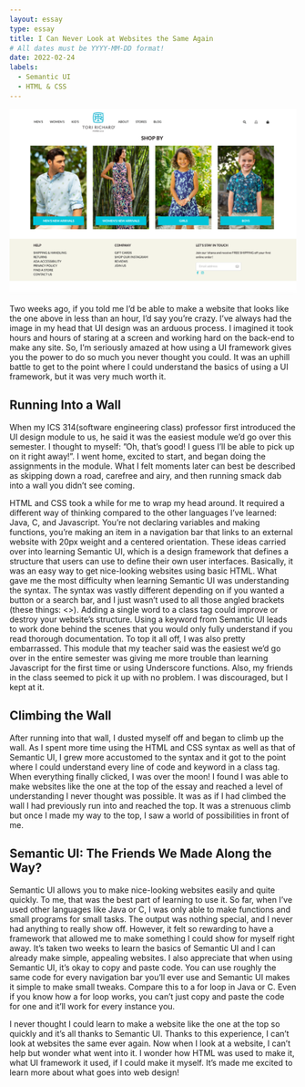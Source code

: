 ```yaml
---
layout: essay
type: essay
title: I Can Never Look at Websites the Same Again
# All dates must be YYYY-MM-DD format!
date: 2022-02-24
labels:
  - Semantic UI  
  - HTML & CSS
---
```


<img class="ui big centered rounded image" src="../images/tori-richards.png">

Two weeks ago, if you told me I’d be able to make a website that looks like the one above in less than an hour, I’d say you’re crazy. I’ve always had the image in my head that UI design was an arduous process. I imagined it took hours and hours of staring at a screen and working hard on the back-end to make any site. So, I’m seriously amazed at how using a UI framework gives you the power to do so much you never thought you could. It was an uphill battle to get to the point where I could understand the basics of using a UI framework, but it was very much worth it. 

## Running Into a Wall
When my ICS 314(software engineering class) professor first introduced the UI design module to us, he said it was the easiest module we’d go over this semester. I thought to myself: ”Oh, that’s good! I guess I’ll be able to pick up on it right away!”. I went home, excited to start, and began doing the assignments in the module. What I felt moments later can best be described as skipping down a road, carefree and airy, and then running smack dab into a wall you didn’t see coming. 

HTML and CSS took a while for me to wrap my head around. It required a different way of thinking compared to the other languages I’ve learned: Java, C, and Javascript. You’re not declaring variables and making functions, you’re making an item in a navigation bar that links to an external website with 20px weight and a centered orientation. These ideas carried over into learning Semantic UI, which is a design framework that defines a structure that users can use to define their own user interfaces. Basically, it was an easy way to get nice-looking websites using basic HTML. What gave me the most difficulty when learning Semantic UI was understanding the syntax. The syntax was vastly different depending on if you wanted a button or a search bar, and I just wasn’t used to all those angled brackets (these things: <>). Adding a single word to a class tag could improve or destroy your website’s structure. Using a keyword from Semantic UI leads to work done behind the scenes that you would only fully understand if you read thorough documentation. To top it all off, I was also pretty embarrassed. This module that my teacher said was the easiest we’d go over in the entire semester was giving me more trouble than learning Javascript for the first time or using Underscore functions. Also, my friends in the class seemed to pick it up with no problem. I was discouraged, but I kept at it. 




## Climbing the Wall 
After running into that wall, I dusted myself off and began to climb up the wall. As I spent more time using the HTML and CSS syntax as well as that of Semantic UI, I grew more accustomed to the syntax and it got to the point where I could understand every line of code and keyword in a class tag. When everything finally clicked, I was over the moon! I found I was able to make websites like the one at the top of the essay and reached a level of understanding I never thought was possible. It was as if I had climbed the wall I had previously run into and reached the top. It was a strenuous climb but once I made my way to the top, I saw a world of possibilities in front of me. 

## Semantic UI: The Friends We Made Along the Way?
 Semantic UI allows you to make nice-looking websites easily and quite quickly. To me, that was the best part of learning to use it. So far, when I’ve used other languages like Java or C, I was only able to make functions and small programs for small tasks. The output was nothing special, and I never had anything to really show off. However, it felt so rewarding to have a framework that allowed me to make something I could show for myself right away. It’s taken two weeks to learn the basics of Semantic UI and I can already make simple, appealing websites. I also appreciate that when using Semantic UI, it’s okay to copy and paste code. You can use roughly the same code for every navigation bar you’ll ever use and Semantic UI makes it simple to make small tweaks. Compare this to a for loop in Java or C. Even if you know how a for loop works, you can’t just copy and paste the code for one and it’ll work for every instance you. 

I never thought I could learn to make a website like the one at the top so quickly and it’s all thanks to Semantic UI. Thanks to this experience, I can’t look at websites the same ever again. Now when I look at a website, I can’t help but wonder what went into it. I wonder how HTML was used to make it, what UI framework it used, if I could make it myself. It’s made me excited to learn more about what goes into web design!

